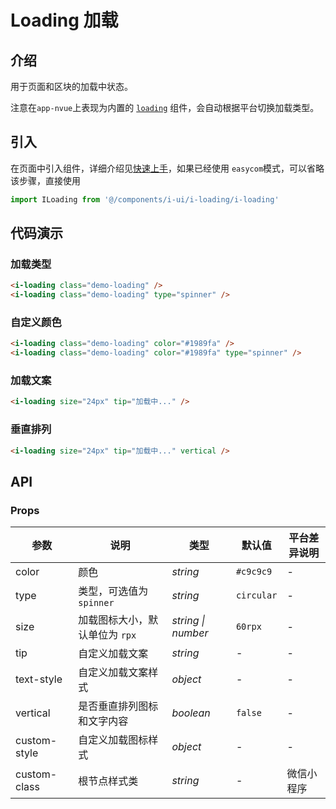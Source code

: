 # Loading 加载

## 介绍

用于页面和区块的加载中状态。

注意在`app-nvue`上表现为内置的 [`loading`](https://weex.apache.org/zh/docs/components/loading.html) 组件，会自动根据平台切换加载类型。

## 引入

在页面中引入组件，详细介绍见[快速上手](quickstart)，如果已经使用 `easycom`模式，可以省略该步骤，直接使用

```js
import ILoading from '@/components/i-ui/i-loading/i-loading'

```

## 代码演示

### 加载类型

```html
<i-loading class="demo-loading" />
<i-loading class="demo-loading" type="spinner" />
```

### 自定义颜色

```html
<i-loading class="demo-loading" color="#1989fa" />
<i-loading class="demo-loading" color="#1989fa" type="spinner" />
```

### 加载文案

```html
<i-loading size="24px" tip="加载中..." />
```

### 垂直排列

```html
<i-loading size="24px" tip="加载中..." vertical />
```

## API

### Props

| 参数 | 说明 | 类型 | 默认值 | 平台差异说明 |
| --- | --- | --- | --- | --- |
| color | 颜色 | _string_ | `#c9c9c9` | - |
| type | 类型，可选值为 `spinner` | _string_ | `circular` | - |
| size | 加载图标大小，默认单位为 `rpx` | _string \| number_ | `60rpx` | - |
| tip | 自定义加载文案 | _string_ | - | - |
| text-style | 自定义加载文案样式 | _object_ | - | - |
| vertical | 是否垂直排列图标和文字内容 | _boolean_ | `false` | - |
| custom-style | 自定义加载图标样式 | _object_ | - | - |
| custom-class | 根节点样式类 | _string_ | - | 微信小程序 |

